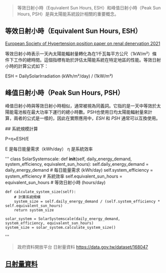 > 等效日射小時（Equivalent Sun Hours, ESH）和峰值日射小時（Peak Sun Hours, PSH）是與太陽能系統設計相關的重要概念。

## 等效日射小時（Equivalent Sun Hours, ESH）
[European Society of Hypertension position paper on
renal denervation 2021](https://www.eshonline.org/esh-content/uploads/2021/09/European-Society-of-Hypertesion-position-paper-on-renal-denervation-2021.pdf)

等效日射小時表示一天內太陽能輻射量轉化為在1千瓦每平方公尺（1kW/m²）條件下工作的總時間。這個指標有助於評估太陽能系統在特定地區的性能。等效日射小時的計算公式如下：

ESH = DailySolarIrradiation (kWh/m²/day) / (1kW/m²)

## 峰值日射小時（Peak Sun Hours, PSH）

峰值日射小時與等效日射小時相似，通常被視為同義詞。它指的是一天中等效於太陽能電池板在最大功率下運行的總小時數。PSH也使用日均太陽能輻射量來計算，兩者的公式是一樣的，因此在實際應用中，*ESH* 和 *PSH* 通常可以互換使用。

​## 系統規模計算

P=η×ESH/E

E 是每日能量需求（kWh/day）
η 是系統效率

'''
 class SolarSystemscale:
    def __init__(self, daily_energy_demand, system_efficiency, equivalent_sun_hours):
        self.daily_energy_demand = daily_energy_demand  # 每日能量需求 (kWh/day)
        self.system_efficiency = system_efficiency  # 系統效率
        self.equivalent_sun_hours = equivalent_sun_hours  # 等效日射小時 (hours/day)

    def calculate_system_size(self):
        # 計算系統規模
        system_size = self.daily_energy_demand / (self.system_efficiency * self.equivalent_sun_hours)
        return system_size

    solar_system = SolarSystemscale(daily_energy_demand, system_efficiency, equivalent_sun_hours)
    system_size = solar_system.calculate_system_size()
'''
> 政府資料開放平台 日射量資料
https://data.gov.tw/dataset/168047

## [日射量資料](https://opendata.cwa.gov.tw/fileapi/v1/opendataapi/O-A0091-001?Authorization=rdec-key-123-45678-011121314&format=JSON)
​


​
